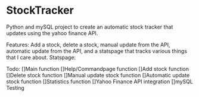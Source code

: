 # StockTracker

Python and mySQL project to create an automatic stock tracker that updates using the yahoo finance API. 

Features:
Add a stock, delete a stock, manual update from the API, automatic update from the API, and a statspage that tracks various things that I care about. 
  Statspage:

Todo:
[]Main function
[]Help/Commandpage function
[]Add stock function
[]Delete stock function
[]Manual update stock function
[]Automatic update stock function
[]Statistics function
[]Yahoo Finance API integration
[]mySQL Testing
